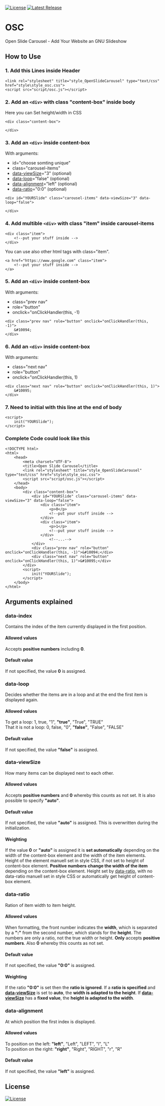 [![License](https://img.shields.io/badge/License-GNU__v3.0-brightgreen.svg?style=flat-square)](https://www.gnu.org/licenses/gpl-3.0.en.html) 
[![Latest Release](https://img.shields.io/github/v/release/4Source/OSC.svg?label=Latest%20Release&style=flat-square)](https://github.com/4Source/OSC/releases)
# OSC
Open Slide Carousel - Add Your Website an GNU Slideshow 

## How to Use
### 1. Add this Lines inside Header
`<link rel="stylesheet" title="style_OpenSlideCarousel" type="text/css" href="style\style_osc.css">`
<br>`<script src="script/osc.js"></script>`
### 2. Add an `<div>` with class "content-box" inside body
Here you can Set height/width in CSS
```
<div class="content-box">
    
</div>
```
### 3. Add an `<div>` inside content-box
With arguments:
- id="choose somting unique"
- class="carousel-items"
- [data-viewSize](#data-viewSize)="3" (optional) 
- [data-loop](#data-loop)="false" (optional)
- [data-alignment](#data-alignment)="left" (optional)
- [data-ratio](#data-ratio)="0:0" (optional)
```  
<div id="YOURSlide" class="carousel-items" data-viewSize="3" data-loop="false">
    
</div>
```  
### 4. Add multible `<div>` with class "item" inside carousel-items
```  	
<div class="item">
	<!--put your stuff inside -->				
</div>
```  
You can use also other html tags with class="item".
```  	
<a href="https://www.google.com" class="item">
	<!--put your stuff inside -->				
</a>
```  
### 5. Add an `<div>` inside content-box
With arguments:
- class="prev nav"
- role="button"
- onclick="onClickHandler(this, -1)
```  
<div class="prev nav" role="button" onclick="onClickHandler(this, -1)">
	&#10094;
</div>
```  
### 6. Add an `<div>` inside content-box
With arguments:
- class="next nav"
- role="button"
- onclick="onClickHandler(this, 1)
```  
<div class="next nav" role="button" onclick="onClickHandler(this, 1)">
	&#10095;
</div>
```  
### 7. Need to initial with this line at the end of body
```
<script>
	init("YOURSlide");			
</script>
```
### Complete Code could look like this
```
<!DOCTYPE html>
<html>
	<head>
		<meta charset="UTF-8">
		<title>Open Slide Carousel</title>
		<link rel="stylesheet" title="style_OpenSlideCarousel" type="text/css" href="style\style_osc.css">
		<script src="script/osc.js"></script>
	</head>
	<body>
		<div class="content-box">
			<div id="YOURSlide" class="carousel-items" data-viewSize="3" data-loop="false">
				<div class="item">
					<p>0</p>
					<!--put your stuff inside -->				
				</div>
				<div class="item">
					<p>1</p>
					<!--put your stuff inside -->
				</div>
        			<!--...-->
			</div>
			<div class="prev nav" role="button" onclick="onClickHandler(this, -1)">&#10094;</div>
			<div class="next nav" role="button" onclick="onClickHandler(this, 1)">&#10095;</div>
		</div>
		<script>
			init("YOURSlide");
		</script>
	</body>
</html>
```
## Arguments explained
### data-index
Contains the index of the item currently displayed in the first position.
#### Allowed values
Accepts **positive numbers** including **0**.
#### Default value
If not specified, the value **0** is assigned.

### data-loop
Decides whether the items are in a loop and at the end the first item is displayed again.
#### Allowed values
To get a loop:	1, true, "1", **"true"**, "True", "TRUE" <br>
That it is not a loop:	0, false, "0", **"false"**, "False", "FALSE"
#### Default value
If not specified, the value **"false"** is assigned.

### data-viewSize
How many items can be displayed next to each other.
#### Allowed values
Accepts **positive numbers** and **0** whereby this counts as not set. It is also possible to specify **"auto"**.
#### Default value
If not specified, the value **"auto"** is assigned. This is overwritten during the initialization.
#### Weighting
If the value **0** or **"auto"** is assigned it is **set automatically** depending on the width of the content-box element and the width of the item elements. Height of the element manuell set in style CSS, if not set to height of content-box element.
**Positive numbers** **change the width of the item** depending on the content-box element. Height set by [data-ratio](#data-ratio), with no data-ratio manuell set in style CSS or automatically get height of content-box element.

### data-ratio
Ration of item width to item height.
#### Allowed values
When formatting, the front number indicates the **width**, which is separated by a **":"** from the second number, which stands for the **height**. The numbers are only a ratio, not the true width or height. **Only** accepts **positive numbers**. Also **0** whereby this counts as not set. 
#### Default value
If not specified, the value **"0:0"** is assigned.
#### Weighting
If the ratio **"0:0"** is set then the **ratio is ignored**. If a **ratio is specified** and [**data-viewSize**](#data-viewSize) is set to **auto**, the **width is adapted to the height**. If [**data-viewSize**](#data-viewSize) has a **fixed value**, the **height is adapted to the width**.

### data-alignment
At which position the first index is displayed.
#### Allowed values
To position on the left: **"left"**, "Left", "LEFT", "l", "L" <br>
To position on the right: **"right"**, "Right", "RIGHT", "r", "R"
#### Default value
If not specified, the value **"left"** is assigned.

## License
[![License](https://img.shields.io/badge/License-GNU__v3.0-brightgreen.svg?style=flat-square)](https://www.gnu.org/licenses/gpl-3.0.en.html)
